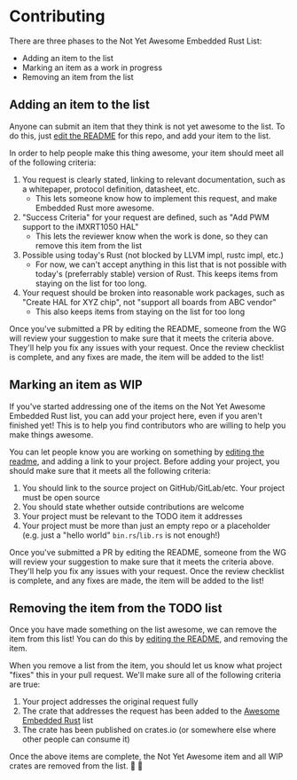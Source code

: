 # Contributing

There are three phases to the Not Yet Awesome Embedded Rust List:

* Adding an item to the list
* Marking an item as a work in progress
* Removing an item from the list

## Adding an item to the list

Anyone can submit an item that they think is not yet awesome to the list. To do this, just [edit the README] for this repo, and add your item to the list.

[edit the README]: https://github.com/rust-embedded/not-yet-awesome-embedded-rust/edit/master/README.md

In order to help people make this thing awesome, your item should meet all of the following criteria:

1. You request is clearly stated, linking to relevant documentation, such as a whitepaper, protocol definition, datasheet, etc.
    * This lets someone know how to implement this request, and make Embedded Rust more awesome.
2. "Success Criteria" for your request are defined, such as "Add PWM support to the iMXRT1050 HAL"
    * This lets the reviewer know when the work is done, so they can remove this item from the list
3. Possible using today's Rust (not blocked by LLVM impl, rustc impl, etc.)
    * For now, we can't accept anything in this list that is not possible with today's (preferrably stable) version of Rust. This keeps items from staying on the list for too long.
4. Your request should be broken into reasonable work packages, such as "Create HAL for XYZ chip", not "support all boards from ABC vendor"
    * This also keeps items from staying on the list for too long

Once you've submitted a PR by editing the README, someone from the WG will review your suggestion to make sure that it meets the criteria above. They'll help you fix any issues with your request. Once the review checklist is complete, and any fixes are made, the item will be added to the list!

## Marking an item as WIP

If you've started addressing one of the items on the Not Yet Awesome Embedded Rust list, you can add your project here, even if you aren't finished yet! This is to help you find contributors who are willing to help you make things awesome.

You can let people know you are working on something by [editing the readme][edit the README], and adding a link to your project. Before adding your project, you should make sure that it meets all the following criteria:

1. You should link to the source project on GitHub/GitLab/etc. Your project must be open source
2. You should state whether outside contributions are welcome
3. Your project must be relevant to the TODO item it addresses
4. Your project must be more than just an empty repo or a placeholder (e.g. just a "hello world" `bin.rs`/`lib.rs` is not enough!)

Once you've submitted a PR by editing the README, someone from the WG will review your suggestion to make sure that it meets the criteria above. They'll help you fix any issues with your request. Once the review checklist is complete, and any fixes are made, the item will be added to the list!

## Removing the item from the TODO list

Once you have made something on the list awesome, we can remove the item from this list! You can do this by [editing the README][edit the README], and removing the item.

When you remove a list from the item, you should let us know what project "fixes" this in your pull request. We'll make sure all of the following criteria are true:


1. Your project addresses the original request fully
2. The crate that addresses the request has been added to the [Awesome Embedded Rust] list
3. The crate has been published on crates.io (or somewhere else where other people can consume it)

Once the above items are complete, the Not Yet Awesome item and all WIP crates are removed from the list. :confetti_ball: :tada:

[Awesome Embedded Rust]: https://github.com/rust-embedded/awesome-embedded-rust
